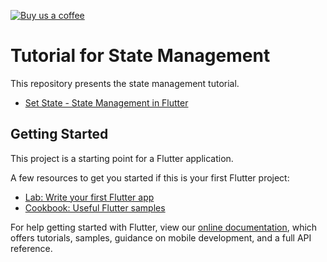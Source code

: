 [![Buy us a coffee](https://img.shields.io/badge/Buy%20us%20a%20coffee-Thanks-green?style=flat)](https://www.buymeacoffee.com/sBGXj7Pl4)

# Tutorial for State Management
This repository presents the state management tutorial.
- [Set State - State Management in Flutter](https://youtu.be/nDwH7iskkHA)

## Getting Started

This project is a starting point for a Flutter application.

A few resources to get you started if this is your first Flutter project:

- [Lab: Write your first Flutter app](https://flutter.dev/docs/get-started/codelab)
- [Cookbook: Useful Flutter samples](https://flutter.dev/docs/cookbook)

For help getting started with Flutter, view our
[online documentation](https://flutter.dev/docs), which offers tutorials,
samples, guidance on mobile development, and a full API reference.
